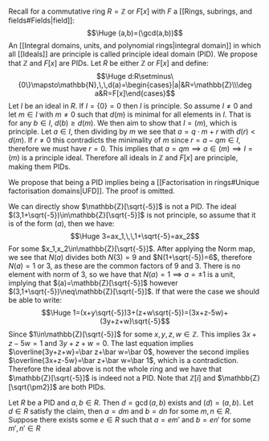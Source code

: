 Recall for a commutative ring $R=\mathbb{Z}$ or $F[x]$ with $F$ a [[Rings, subrings, and fields#Fields|field]]:$$\Huge (a,b)=(\gcd(a,b))$$An [[Integral domains, units, and polynomial rings|integral domain]] in which all [[Ideals]] are principle is called principle ideal domain (PID). We propose that $\mathbb{Z}$ and $F[x]$ are PIDs. Let $R$ be either $\mathbb{Z}$ or $F[x]$ and define:$$\Huge d:R\setminus\{0\}\mapsto\mathbb{N},\,\,d(a)=\begin{cases}|a|&R=\mathbb{Z}\\\deg a&R=F[x]\end{cases}$$Let $I$ be an ideal in $R$. If $I=\{0\}=0$ then $I$ is principle. So assume $I\neq0$ and let $m\in I$ with $m\neq0$ such that $d(m)$ is minimal for all elements in $I$. That is for any $b\in I$, $d(b)\geq d(m)$. We then aim to show that $I=(m)$, which is principle. Let $a\in I$, then dividing by $m$ we see that $a=q\cdot m+r$ with $d(r)<d(m)$. If $r\neq0$ this contradicts the minimality of $m$ since $r=a-qm\in I$, therefore we must have $r=0$. This implies that $a=qm\implies a\in(m)\implies I=(m)$ is a principle ideal. Therefore all ideals in $\mathbb{Z}$ and $F[x]$ are principle, making them PIDs.

We propose that being a PID implies being a [[Factorisation in rings#Unique factorisation domains|UFD]]. The proof is omitted.

We can directly show $\mathbb{Z}[\sqrt{-5}]$ is not a PID. The ideal $(3,1+\sqrt{-5})\in\mathbb{Z}[\sqrt{-5}]$ is not principle, so assume that it is of the form $(a)$, then we have:$$\Huge 3=ax_1,\,\,1+\sqrt{-5}=ax_2$$For some $x_1,x_2\in\mathbb{Z}[\sqrt{-5}]$. After applying the Norm map, we see that $N(a)$ divides both $N(3)=9$ and $N(1+\sqrt{-5})=6$, therefore $N(a)=1$ or $3$, as these are the common factors of $9$ and $3$. There is no element with norm of $3$, so we have that $N(a)=1\implies a=\pm1$ is a unit, implying that $(a)=\mathbb{Z}[\sqrt{-5}]$ however $(3,1+\sqrt{-5})\neq\mathbb{Z}[\sqrt{-5}]$. If that were the case we should be able to write:$$\Huge 1=(x+y\sqrt{-5})3+(z+w\sqrt{-5})=(3x+z-5w)+(3y+z+w)\sqrt{-5}$$Since $1\in\mathbb{Z}[\sqrt{-5}]$ for some $x,y,z,w\in\mathbb{Z}$. This implies $3x+z-5w=1$ and $3y+z+w=0$. The last equation implies $\overline{3y+z+w}=\bar z+\bar w=\bar 0$, however the second implies $\overline{3x+z-5w}=\bar z+\bar w=\bar 1$, which is a contradiction. Therefore the ideal above is not the whole ring and we have that $\mathbb{Z}[\sqrt{-5}]$ is indeed not a PID. Note that $\mathbb{Z}[i]$ and $\mathbb{Z}[\sqrt{\pm2}]$ are both PIDs.

Let $R$ be a PID and $a,b\in R$. Then $d=\gcd(a,b)$ exists and $(d)=(a,b)$. Let $d\in R$ satisfy the claim, then $a=dm$ and $b=dn$ for some $m,n\in R$. Suppose there exists some $e\in R$ such that $a=em'$ and $b=en'$ for some $m',n'\in R$